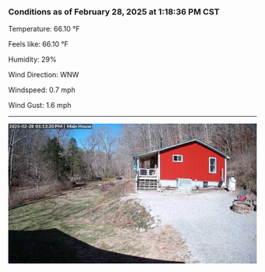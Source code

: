 ### Conditions as of February 28, 2025 at 1:18:36 PM CST 

Temperature: 66.10 &deg;F

Feels like: 66.10 &deg;F

Humidity: 29%

Wind Direction: WNW

Windspeed: 0.7 mph

Wind Gust: 1.6 mph

---

<img src="./images/latest.jpeg"/>

